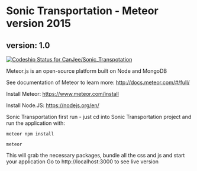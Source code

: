 # Sonic Transportation - Meteor version 2015
## version: 1.0

[ ![Codeship Status for CanJee/Sonic_Transpotation](https://codeship.com/projects/6886ded0-2b44-0134-7865-6a296796efa4/status?branch=master)](https://codeship.com/projects/163101)

Meteor.js is an open-source platform built on Node and MongoDB

See documentation of Meteor to learn more: http://docs.meteor.com/#/full/

Install Meteor: https://www.meteor.com/install

Install Node.JS: https://nodejs.org/en/

Sonic Transportation first run - just cd into Sonic Transportation project and run the application with:

`meteor npm install`

`meteor`

This will grab the necessary packages, bundle all the css and js and start your application
Go to http://localhost:3000 to see live version

